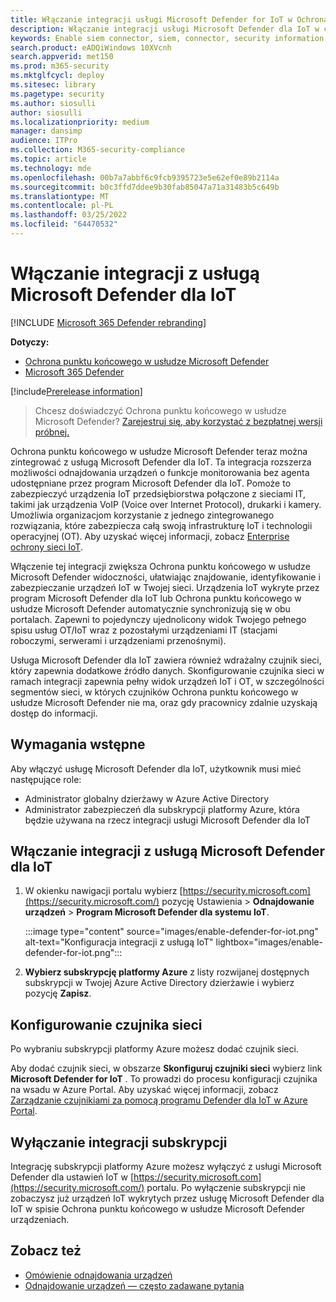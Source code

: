 ```yaml
---
title: Włączanie integracji usługi Microsoft Defender for IoT w Ochrona punktu końcowego w usłudze Microsoft Defender
description: Włączanie integracji usługi Microsoft Defender dla IoT w celu uzyskania widoczności w skoncentrowaniu się na urządzeniach IoT/OT w obszarach sieci, w których nie wdrożono funkcji MDE
keywords: Enable siem connector, siem, connector, security information and events
search.product: eADQiWindows 10XVcnh
search.appverid: met150
ms.prod: m365-security
ms.mktglfcycl: deploy
ms.sitesec: library
ms.pagetype: security
ms.author: siosulli
author: siosulli
ms.localizationpriority: medium
manager: dansimp
audience: ITPro
ms.collection: M365-security-compliance
ms.topic: article
ms.technology: mde
ms.openlocfilehash: 00b7a7abbf6c9fcb9395723e5e62ef0e89b2114a
ms.sourcegitcommit: b0c3ffd7ddee9b30fab85047a71a31483b5c649b
ms.translationtype: MT
ms.contentlocale: pl-PL
ms.lasthandoff: 03/25/2022
ms.locfileid: "64470532"
---
```

# <a name="enable-microsoft-defender-for-iot-integration"></a>Włączanie integracji z usługą Microsoft Defender dla IoT

[!INCLUDE [Microsoft 365 Defender rebranding](../../includes/microsoft-defender.md)]

**Dotyczy:**

- [Ochrona punktu końcowego w usłudze Microsoft Defender](https://go.microsoft.com/fwlink/?linkid=2154037)
- [Microsoft 365 Defender](https://go.microsoft.com/fwlink/?linkid=2118804)

[!include[Prerelease information](../../includes/prerelease.md)]

> Chcesz doświadczyć Ochrona punktu końcowego w usłudze Microsoft Defender? [Zarejestruj się, aby korzystać z bezpłatnej wersji próbnej.](https://signup.microsoft.com/create-account/signup?products=7f379fee-c4f9-4278-b0a1-e4c8c2fcdf7e&ru=https://aka.ms/MDEp2OpenTrial?ocid=docs-wdatp-enablesiem-abovefoldlink)

Ochrona punktu końcowego w usłudze Microsoft Defender teraz można zintegrować z usługą Microsoft Defender dla IoT. Ta integracja rozszerza możliwości odnajdowania urządzeń o funkcje monitorowania bez agenta udostępniane przez program Microsoft Defender dla IoT. Pomoże to zabezpieczyć urządzenia IoT przedsiębiorstwa połączone z sieciami IT, takimi jak urządzenia VoIP (Voice over Internet Protocol), drukarki i kamery. Umożliwia organizacjom korzystanie z jednego zintegrowanego rozwiązania, które zabezpiecza całą swoją infrastrukturę IoT i technologii operacyjnej (OT). Aby uzyskać więcej informacji, zobacz [Enterprise ochrony sieci IoT](/azure/defender-for-iot/organizations/overview-eiot).

Włączenie tej integracji zwiększa Ochrona punktu końcowego w usłudze Microsoft Defender widoczności, ułatwiając znajdowanie, identyfikowanie i zabezpieczanie urządzeń IoT w Twojej sieci. Urządzenia IoT wykryte przez program Microsoft Defender dla IoT lub Ochrona punktu końcowego w usłudze Microsoft Defender automatycznie synchronizują się w obu portalach. Zapewni to pojedynczy ujednolicony widok Twojego pełnego spisu usług OT/IoT wraz z pozostałymi urządzeniami IT (stacjami roboczymi, serwerami i urządzeniami przenośnymi).

Usługa Microsoft Defender dla IoT zawiera również wdrażalny czujnik sieci, który zapewnia dodatkowe źródło danych. Skonfigurowanie czujnika sieci w ramach integracji zapewnia pełny widok urządzeń IoT i OT, w szczególności segmentów sieci, w których czujników Ochrona punktu końcowego w usłudze Microsoft Defender nie ma, oraz gdy pracownicy zdalnie uzyskają dostęp do informacji.

## <a name="prerequisites"></a>Wymagania wstępne

Aby włączyć usługę Microsoft Defender dla IoT, użytkownik musi mieć następujące role:

- Administrator globalny dzierżawy w Azure Active Directory
- Administrator zabezpieczeń dla subskrypcji platformy Azure, która będzie używana na rzecz integracji usługi Microsoft Defender dla IoT

## <a name="enabling-the-microsoft-defender-for-iot-integration"></a>Włączanie integracji z usługą Microsoft Defender dla IoT

1. W okienku nawigacji portalu wybierz [https://security.microsoft.com](https://security.microsoft.com/) pozycję Ustawienia  \> **Odnajdowanie urządzeń** \> **Program Microsoft Defender dla systemu IoT**.

   :::image type="content" source="images/enable-defender-for-iot.png" alt-text="Konfiguracja integracji z usługą IoT" lightbox="images/enable-defender-for-iot.png":::

2. **Wybierz subskrypcję platformy Azure** z listy rozwijanej dostępnych subskrypcji w Twojej Azure Active Directory dzierżawie i wybierz pozycję **Zapisz**.

## <a name="set-up-a-network-sensor"></a>Konfigurowanie czujnika sieci

Po wybraniu subskrypcji platformy Azure możesz dodać czujnik sieci.

Aby dodać czujnik sieci, w obszarze **Skonfiguruj czujniki sieci** wybierz link **Microsoft Defender for IoT** . To prowadzi do procesu konfiguracji czujnika na wsadu w Azure Portal. Aby uzyskać więcej informacji, zobacz [Zarządzanie czujnikiami za pomocą programu Defender dla IoT w Azure Portal](/azure/defender-for-iot/organizations/how-to-manage-sensors-on-the-cloud).

## <a name="turn-off-subscription-integration"></a>Wyłączanie integracji subskrypcji

Integrację subskrypcji platformy Azure możesz wyłączyć z usługi Microsoft Defender dla ustawień IoT w [https://security.microsoft.com](https://security.microsoft.com/) portalu. Po wyłączenie subskrypcji nie zobaczysz już urządzeń IoT wykrytych przez usługę Microsoft Defender dla IoT w spisie Ochrona punktu końcowego w usłudze Microsoft Defender urządzeniach.

## <a name="see-also"></a>Zobacz też

- [Omówienie odnajdowania urządzeń](configure-device-discovery.md)
- [Odnajdowanie urządzeń — często zadawane pytania](device-discovery-faq.md)
